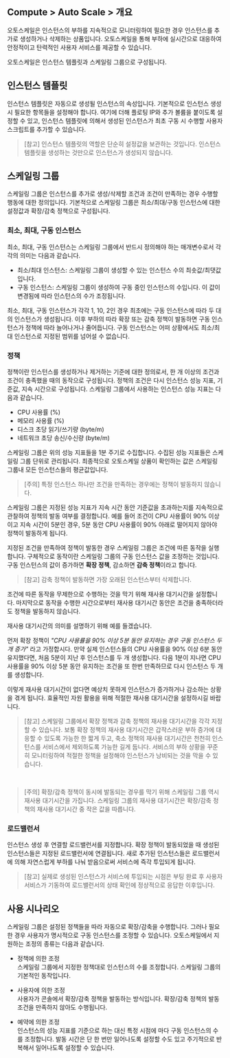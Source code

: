 ## Compute > Auto Scale > 개요

오토스케일은 인스턴스의 부하를 지속적으로 모니터링하여 필요한 경우 인스턴스를 추가로 생성하거나 삭제하는 상품입니다. 오토스케일을 통해 부하에 실시간으로 대응하여 안정적이고 탄력적인 사용자 서비스를 제공할 수 있습니다.

오토스케일은 인스턴스 템플릿과 스케일링 그룹으로 구성됩니다.

## 인스턴스 템플릿
인스턴스 템플릿은 자동으로 생성될 인스턴스의 속성입니다. 기본적으로 인스턴스 생성 시 필요한 항목들을 설정해야 합니다. 여기에 더해 플로팅 IP와 추가 볼륨을 붙이도록 설정할 수 있고, 인스턴스 템플릿에 의해서 생성된 인스턴스가 최초 구동 시 수행할 사용자 스크립트를 추가할 수 있습니다.

> [참고] 인스턴스 템플릿의 역할은 단순히 설정값을 보관하는 것입니다.
> 인스턴스 템플릿을 생성하는 것만으로 인스턴스가 생성되지 않습니다.

## 스케일링 그룹
스케일링 그룹은 인스턴스를 추가로 생성/삭제할 조건과 조건이 만족하는 경우 수행할 행동에 대한 정의입니다. 기본적으로 스케일링 그룹은 최소/최대/구동 인스턴스에 대한 설정값과 확장/감축 정책으로 구성됩니다.

### 최소, 최대, 구동 인스턴스
최소, 최대, 구동 인스턴스는 스케일링 그룹에서 반드시 정의해야 하는 매개변수로서 각각의 의미는 다음과 같습니다.

- 최소/최대 인스턴스: 스케일링 그룹이 생성할 수 있는 인스턴스 수의 최솟값/최댓값입니다.
- 구동 인스턴스: 스케일링 그룹이 생성하여 구동 중인 인스턴스의 수입니다. 이 값이 변경됨에 따라 인스턴스의 수가 조정됩니다.

최소, 최대, 구동 인스턴스가 각각 1, 10, 2인 경우 최초에는 구동 인스턴스에 따라 두 대의 인스턴스가 생성됩니다. 이후 부하의 따라 확장 또는 감축 정책이 발동하면 구동 인스턴스가 정책에 따라 늘어나거나 줄어듭니다. 구동 인스턴스는 어떠 상황에서도 최소/최대 인스턴스로 지정된 범위를 넘어설 수 없습니다.

### 정책
정책이란 인스턴스를 생성하거나 제거하는 기준에 대한 정의로서, 한 개 이상의 조건과 조건이 충족했을 때의 동작으로 구성됩니다.
정책의 조건은 다시 인스턴스 성능 지표, 기준값, 지속 시간으로 구성됩니다. 스케일링 그룹에서 사용하는 인스턴스 성능 지표는 다음과 같습니다.

- CPU 사용률 (%)
- 메모리 사용률 (%)
- 디스크 초당 읽기/쓰기량 (byte/m)
- 네트워크 초당 송신/수신량 (byte/m)

스케일링 그룹은 위의 성능 지표들을 1분 주기로 수집합니다. 수집된 성능 지표들은 스케일링 그룹 단위로 관리됩니다. 최종적으로 오토스케일 상품이 확인하는 값은 스케일링 그룹내 모든 인스턴스들의 평균값입니다.

> [주의] 특정 인스턴스 하나만 조건을 만족하는 경우에는 정책이 발동하지 않습니다.

스케일링 그룹은 지정된 성능 지표가 지속 시간 동안 기준값을 초과하는지를 지속적으로 관찰하여 정책의 발동 여부를 결정합니다. 예를 들어 조건이 CPU 사용률이 90% 이상이고 지속 시간이 5분인 경우, 5분 동안 CPU 사용률이 90% 아래로 떨어지지 않아야 정책이 발동하게 됩니다.

지정된 조건을 만족하여 정책이 발동한 경우 스케일링 그룹은 조건에 따른 동작을 실행합니다. 구체적으로 동작이란 스케일링 그룹의 구동 인스턴스 값을 조정하는 것입니다. 구동 인스턴스의 값이 증가하면 **확장 정책**, 감소하면 **감축 정책**이라고 합니다.

> [참고] 감축 정책이 발동하면 가장 오래된 인스턴스부터 삭제합니다.

조건에 따른 동작을 무제한으로 수행하는 것을 막기 위해 재사용 대기시간을 설정합니다. 마지막으로 동작을 수행한 시간으로부터 재사용 대기시간 동안은 조건을 충족하더라도 정책을 발동하지 않습니다.

재사용 대기시간의 의미를 설명하기 위해 예를 들겠습니다.

먼저 확장 정책이 _"CPU 사용률을 90% 이상 5분 동안 유지하는 경우 구동 인스턴스 두 개 증가"_ 라고 가정합시다. 만약 실제 인스턴스들의 CPU 사용률을 90% 이상 6분 동안 유지했다면, 처음 5분이 지난 후 인스턴스를 두 개 생성합니다. 다음 1분이 지나면 CPU 사용률을 90% 이상 5분 동안 유지하는 조건을 또 한번 만족하므로 다시 인스턴스 두 개를 생성합니다.

이렇게 재사용 대기시간이 없다면 예상치 못하게 인스턴스가 증가하거나 감소하는 상황을 겪게 됩니다. 효율적인 자원 활용을 위해 적절한 재사용 대기시간을 설정하시길 바랍니다.

> [참고] 스케일링 그룹에서 확장 정책과 감축 정책의 재사용 대기시간을 각각 지정할 수 있습니다.
> 보통 확장 정책의 재사용 대기시간은 갑작스러운 부하 증가에 대응할 수 있도록 가능한 한 짧게 두고, 축소 정책의 재사용 대기시간은 천천히 인스턴스를 서비스에서 제외하도록 가능한 길게 둡니다. 서비스의 부하 상황을 꾸준히 모니터링하여 적절한 정책을 설정해야 인스턴스가 낭비되는 것을 막을 수 있습니다.

<br>

> [주의] 확장/감축 정책이 동시에 발동되는 경우를 막기 위해 스케일링 그룹 역시 재사용 대기시간을 가집니다. 스케일링 그룹의 재사용 대기시간은 확장/감축 정책의 재사용 대기시간 중 작은 값을 따릅니다.

### 로드밸런서
인스턴스 생성 후 연결할 로드밸런서를 지정합니다. 확장 정책이 발동되었을 때 생성된 인스턴스들은 지정된 로드밸런서에 연결됩니다. 새로 추가된 인스턴스들은 로드밸런서에 의해 자연스럽게 부하를 나눠 받음으로써 서비스에 즉각 투입되게 됩니다.

> [참고] 실제로 생성된 인스턴스가 서비스에 투입되는 시점은 부팅 완료 후 사용자 서비스가 기동하여 로드밸런서의 상태 확인에 정상적으로 응답한 이후입니다.

## 사용 시나리오
스케일링 그룹은 설정된 정책들을 따라 자동으로 확장/감축을 수행합니다. 그러나 필요한 경우 사용자가 명시적으로 구동 인스턴스를 조정할 수 있습니다. 오토스케일에서 지원하는 조정의 종류는 다음과 같습니다.

- 정책에 의한 조정<br>
  스케일링 그룹에서 지정한 정책대로 인스턴스의 수를 조정합니다. 스케일링 그룹의 기본적인 동작입니다.

- 사용자에 의한 조정<br>
  사용자가 콘솔에서 확장/감축 정책을 발동하는 방식입니다. 확장/감축 정책의 발동 조건을 만족하지 않아도 수행됩니다.

- 예약에 의한 조정<br>
  인스턴스의 성능 지표를 기준으로 하는 대신 특정 시점에 마다 구동 인스턴스의 수를 조정합니다. 발동 시간은 단 한 번만 일어나도록 설정할 수도 있고 주기적으로 반복해서 일어나도록 설정할 수 있습니다.
